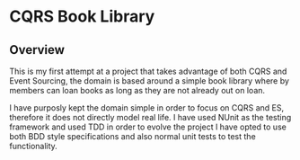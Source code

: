 # CQRS Book Library 

## Overview

This is my first attempt at a project that takes advantage of both CQRS and Event Sourcing, the 
domain is based around a simple book library where by members can loan books as long as they are not already out on loan.

I have purposly kept the domain simple in order to focus on CQRS and ES, therefore it does not directly model real life. I have used 
NUnit as the testing framework and used TDD in order to evolve the project I have opted to use both BDD style specifications and also normal unit tests to test the functionality.
